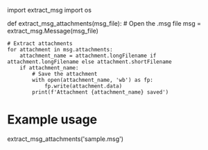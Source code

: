 import extract_msg
import os

def extract_msg_attachments(msg_file):
    # Open the .msg file
    msg = extract_msg.Message(msg_file)
    
    # Extract attachments
    for attachment in msg.attachments:
        attachment_name = attachment.longFilename if attachment.longFilename else attachment.shortFilename
        if attachment_name:
            # Save the attachment
            with open(attachment_name, 'wb') as fp:
                fp.write(attachment.data)
            print(f'Attachment {attachment_name} saved')

# Example usage
extract_msg_attachments('sample.msg')
